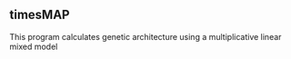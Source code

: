 ## timesMAP

This program calculates genetic architecture using a multiplicative linear mixed model

